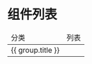 # 组件列表

<table>
  <thead>
    <tr>
      <td>分类</td>
      <td>列表</td>
    </tr>
  </thead>
  <tbody>
    <tr v-for="group in groups" :key="group.title">
      <td>{{ group.title }}</td>
      <td>
        <div :class="$style.list">
          <template v-for="item in group.list">
            <a
              :href="`/components/${snakeCase(item.name)}.html`"
              :key="item.name"
              @click.prevent="handleClick()">
              {{ item.name }}
            </a>
            <span :class="$style.divider" :key="item.name">,</span>
          </template>
        </div>
      </td>
    </tr>
  </tbody>
</table>

<script>
  import { meta } from '@/meta'
  import { snakeCase, memoize } from 'vtils'

  export default {
    data: () => ({
      groups: meta.componentGroups,
      snakeCase: memoize(snakeCase),
    }),

    methods: {
      handleClick(item) {
        this.$router.push({
          path: `/components/${this.snakeCase(item.name)}.html`
        })
      }
    }
  }
</script>

<style lang="scss" module>
  .list {
    display: flex;
    flex-wrap: wrap;

    .divider {
      margin-right: 4px;

      &:last-child {
        display: none;
      }
    }
  }
</style>
